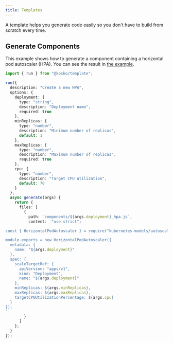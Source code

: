 ```yaml
---
title: Templates
---
```


A template helps you generate code easily so you don't have to build from scratch every time.

## Generate Components

This example shows how to generate a component containing a horizontal pod autoscaler (HPA). You can see the result in [the example](https://github.com/tommy351/kosko/tree/master/examples/template-component).

```ts ts2js
import { run } from "@kosko/template";

run({
  description: "Create a new HPA",
  options: {
    deployment: {
      type: "string",
      description: "Deployment name",
      required: true
    },
    minReplicas: {
      type: "number",
      description: "Minimum number of replicas",
      default: 1
    },
    maxReplicas: {
      type: "number",
      description: "Maximum number of replicas",
      required: true
    },
    cpu: {
      type: "number",
      description: "Target CPU utilization",
      default: 70
    }
  },
  async generate(args) {
    return {
      files: [
        {
          path: `components/${args.deployment}_hpa.js`,
          content: `"use strict";

const { HorizontalPodAutoscaler } = require("kubernetes-models/autoscaling/v1");

module.exports = new HorizontalPodAutoscaler({
  metadata: {
    name: "${args.deployment}"
  },
  spec: {
    scaleTargetRef: {
      apiVersion: "apps/v1",
      kind: "Deployment",
      name: "${args.deployment}"
    },
    minReplicas: ${args.minReplicas},
    maxReplicas: ${args.maxReplicas},
    targetCPUUtilizationPercentage: ${args.cpu}
  }
});
`
        }
      ]
    };
  }
});
```
